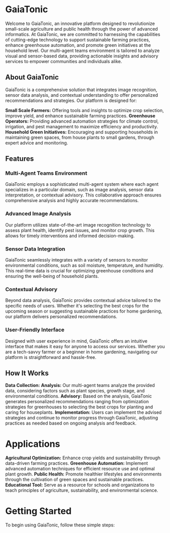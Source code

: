 # GaiaTonic
Welcome to GaiaTonic, an innovative platform designed to revolutionize small-scale agriculture and public health through the power of advanced informatics. At GaiaTonic, we are committed to harnessing the capabilities of cutting-edge technology to support sustainable farming practices, enhance greenhouse automation, and promote green initiatives at the household level. Our multi-agent teams environment is tailored to analyze visual and sensor-based data, providing actionable insights and advisory services to empower communities and individuals alike.

## About GaiaTonic
GaiaTonic is a comprehensive solution that integrates image recognition, sensor data analysis, and contextual understanding to offer personalized recommendations and strategies. Our platform is designed for:

**Small Scale Farmers:** Offering tools and insights to optimize crop selection, improve yield, and enhance sustainable farming practices.
**Greenhouse Operators:** Providing advanced automation strategies for climate control, irrigation, and pest management to maximize efficiency and productivity.
**Household Green Initiatives:** Encouraging and supporting households in maintaining green spaces, from house plants to small gardens, through expert advice and monitoring.

## Features
### Multi-Agent Teams Environment
GaiaTonic employs a sophisticated multi-agent system where each agent specializes in a particular domain, such as image analysis, sensor data interpretation, or contextual advisory. This collaborative approach ensures comprehensive analysis and highly accurate recommendations.

### Advanced Image Analysis
Our platform utilizes state-of-the-art image recognition technology to assess plant health, identify pest issues, and monitor crop growth. This allows for timely interventions and informed decision-making.

### Sensor Data Integration
GaiaTonic seamlessly integrates with a variety of sensors to monitor environmental conditions, such as soil moisture, temperature, and humidity. This real-time data is crucial for optimizing greenhouse conditions and ensuring the well-being of household plants.

### Contextual Advisory
Beyond data analysis, GaiaTonic provides contextual advice tailored to the specific needs of users. Whether it's selecting the best crops for the upcoming season or suggesting sustainable practices for home gardening, our platform delivers personalized recommendations.

### User-Friendly Interface
Designed with user experience in mind, GaiaTonic offers an intuitive interface that makes it easy for anyone to access our services. Whether you are a tech-savvy farmer or a beginner in home gardening, navigating our platform is straightforward and hassle-free.

## How It Works
**Data Collection:** 
**Analysis:** Our multi-agent teams analyze the provided data, considering factors such as plant species, growth stage, and environmental conditions.
**Advisory:** Based on the analysis, GaiaTonic generates personalized recommendations ranging from optimization strategies for greenhouses to selecting the best crops for planting and caring for houseplants.
**Implementation:** Users can implement the advised strategies and continue to monitor progress through GaiaTonic, adjusting practices as needed based on ongoing analysis and feedback.

# Applications
**Agricultural Optimization:** Enhance crop yields and sustainability through data-driven farming practices.
**Greenhouse Automation:** Implement advanced automation techniques for efficient resource use and optimal plant growth.
**Public Health:** Promote healthier lifestyles and environments through the cultivation of green spaces and sustainable practices.
**Educational Tool:** Serve as a resource for schools and organizations to teach principles of agriculture, sustainability, and environmental science.

# Getting Started
To begin using GaiaTonic, follow these simple steps:
